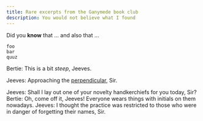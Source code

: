 ```yaml
---
title: Rare excerpts from the Ganymede book club
description: You would not believe what I found
---
```

Did you **know** that ... and also that ... 

```
foo
bar
quuz
```

Bertie: This is a bit *steep*, Jeeves. 

Jeeves: Approaching the [perpendicular](http://www.perpendicular.org), Sir.



Jeeves: Shall I lay out one of your novelty handkerchiefs for you today, Sir? Bertie: Oh, come off it, Jeeves! Everyone wears things with initials on them nowadays. Jeeves: I thought the practice was restricted to those who were in danger of forgetting their names, Sir.
